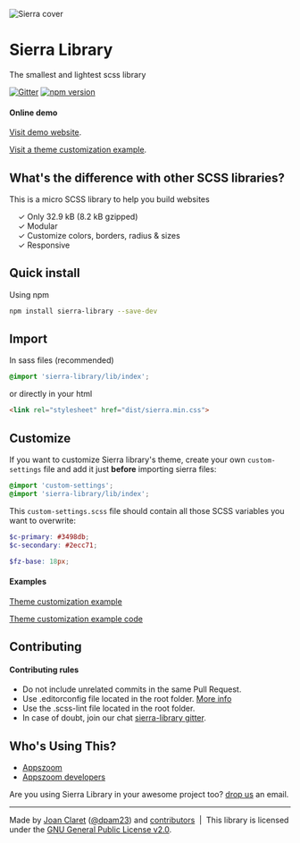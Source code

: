 ![Sierra cover](http://sierra-library.github.io/img/github/github-cover.png)

Sierra Library
========================================

The smallest and lightest scss library

[![Gitter](https://badges.gitter.im/Join%20Chat.svg)](https://gitter.im/sierra-library/sierra?utm_source=badge&utm_medium=badge&utm_campaign=pr-badge) [![npm version](https://badge.fury.io/js/sierra-library.svg)](https://badge.fury.io/js/sierra-library)

#### Online demo

[Visit demo website](https://sierra-library.github.io/).

[Visit a theme customization example](https://sierra-library.github.io/examples/example1/index.html).


What's the difference with other SCSS libraries?
-----------

This is a micro SCSS library to help you build websites

&nbsp; &nbsp; ✓ Only 32.9 kB (8.2 kB gzipped)<br>
&nbsp; &nbsp; ✓ Modular<br>
&nbsp; &nbsp; ✓ Customize colors, borders, radius & sizes<br>
&nbsp; &nbsp; ✓ Responsive

Quick install
-----------

Using npm
```bash
npm install sierra-library --save-dev
```

Import
-----------
In sass files (recommended)
```scss
@import 'sierra-library/lib/index';
```

or directly in your html
```html
<link rel="stylesheet" href="dist/sierra.min.css">
```

Customize
-----------
If you want to customize Sierra library's theme, create your own `custom-settings` file and add it just **before** importing sierra files:

```scss
@import 'custom-settings';
@import 'sierra-library/lib/index';
```

This `custom-settings.scss` file should contain all those SCSS variables you want to overwrite:

```scss
$c-primary: #3498db;
$c-secondary: #2ecc71;

$fz-base: 18px;
```
#### Examples

[Theme customization example](https://sierra-library.github.io/examples/example1/index.html)

[Theme customization example code ](https://github.com/sierra-library/sierra-library.github.io/tree/master/examples/example1)

Contributing
-----------

#### Contributing rules
- Do not include unrelated commits in the same Pull Request.
- Use .editorconfig file located in the root folder. [More info](http://editorconfig.org/)
- Use the .scss-lint file located in the root folder.
- In case of doubt, join our chat [sierra-library gitter](https://gitter.im/sierra-library/sierra).


Who's Using This?
-----------
- [Appszoom](http://www.appszoom.com)
- [Appszoom developers](http://www.appszoom.com/developers)

Are you using Sierra Library in your awesome project too? [drop us](mailto:dpam23@gmail.com) an email.


---
Made by [Joan Claret](https://joanclaret.github.io/) ([@dpam23](https://twitter.com/dpam23)) and [contributors](https://github.com/sierra-library/sierra/graphs/contributors) &nbsp;|&nbsp; This library is licensed under the [GNU General Public License v2.0](https://github.com/sierra-library/sierra/blob/master/LICENSE.md).
